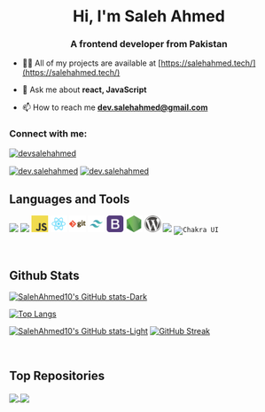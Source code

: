 <h1 align="center">Hi, I'm Saleh Ahmed</h1>
<h3 align="center">A frontend developer from Pakistan</h3>



- 👨‍💻 All of my projects are available at [https://salehahmed.tech/](https://salehahmed.tech/)

- 💬 Ask me about **react, JavaScript**

- 📫 How to reach me **dev.salehahmed@gmail.com**

<h3 align="left">Connect with me:</h3>
<p align="left"> <a href="https://twitter.com/devsalehahmed" target="blank"><img src="https://img.shields.io/twitter/follow/devsalehahmed?logo=twitter&style=for-the-badge" alt="devsalehahmed" /></a> </p>
<p align="left">

<a href="https://instagram.com/dev.salehahmed" target="blank"><img align="center" src="https://raw.githubusercontent.com/rahuldkjain/github-profile-readme-generator/master/src/images/icons/Social/instagram.svg" alt="dev.salehahmed" height="30" width="40" /></a>
<a href="https://discordapp.com/users/485202144232734738" target="blank"><img align="center" src="https://img.icons8.com/color/256/discord-logo.png" alt="dev.salehahmed" height="30" width="30" /></a>



## Languages and Tools 
<code><img height="30" src="https://profilinator.rishav.dev/skills-assets/html5-original-wordmark.svg"/></code>
<code><img height="30" src="https://profilinator.rishav.dev/skills-assets/css3-original-wordmark.svg"/></code>
<code><img height="30" src="https://raw.githubusercontent.com/github/explore/80688e429a7d4ef2fca1e82350fe8e3517d3494d/topics/javascript/javascript.png"></code>
<code><img height="30" src="https://raw.githubusercontent.com/github/explore/80688e429a7d4ef2fca1e82350fe8e3517d3494d/topics/react/react.png"></code>
<code><img height="30" src="https://raw.githubusercontent.com/github/explore/80688e429a7d4ef2fca1e82350fe8e3517d3494d/topics/git/git.png"></code>
<code><img height="30" src="https://raw.githubusercontent.com/github/explore/80688e429a7d4ef2fca1e82350fe8e3517d3494d/topics/tailwind/tailwind.png"></code>
<code><img height="30" src="https://raw.githubusercontent.com/github/explore/80688e429a7d4ef2fca1e82350fe8e3517d3494d/topics/bootstrap/bootstrap.png"></code>
<code><img height="30" src="https://raw.githubusercontent.com/github/explore/80688e429a7d4ef2fca1e82350fe8e3517d3494d/topics/nodejs/nodejs.png"></code>
<code><img height="30" src="https://raw.githubusercontent.com/github/explore/80688e429a7d4ef2fca1e82350fe8e3517d3494d/topics/wordpress/wordpress.png"></code>
<code><img height="30" src="https://profilinator.rishav.dev/skills-assets/figma-icon.svg"/></code>
<code><img height="30" src="https://profilinator.rishav.dev/skills-assets/chakraui.png" alt="Chakra UI" /></code>




<br/>  


## Github Stats

[![SalehAhmed10's GitHub stats-Dark](https://github-readme-stats.vercel.app/api?username=SalehAhmed10&show_icons=true&theme=dark#gh-dark-mode-only)](https://github.com/SalehAhmed10/)

[![Top Langs](https://saleh-ahmed-github-readme-stats.vercel.app/api/top-langs/?username=SalehAhmed10&layout=compact&theme=dark)](https://github.com/SalehAhmed10)

[![SalehAhmed10's GitHub stats-Light](https://github-readme-stats.vercel.app/api?username=SalehAhmed10&show_icons=true&theme=default#gh-light-mode-only)](https://github.com/anuraghazra/github-readme-stats#gh-light-mode-only)
[![GitHub Streak](https://streak-stats.demolab.com/?user=SalehAhmed10&theme=dark)](https://git.io/streak-stats)






<br/>  

## Top Repositories

<a href="https://github.com/SalehAhmed10/Food.Json" target="_blank">
  <img align="center" src="https://github-readme-stats.vercel.app/api/pin/?username=SalehAhmed10&repo=Food.Json&show_owner&theme=dark" />
</a>
<a href="https://github.com/SalehAhmed10/stream-world" target="_blank">
  <img align="center" src="https://github-readme-stats.vercel.app/api/pin/?username=SalehAhmed10&repo=stream-world&show_owner&theme=dark" />
</a>

